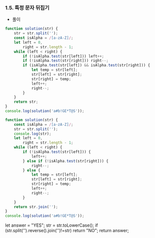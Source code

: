 ### 1.5. 특정 문자 뒤집기

- 풀이

```javascript
function solution(str) {
	str = str.split('');
	const isAlpha = /[a-zA-Z]/;
	let left = 0,
		right = str.length - 1;
	while (left < right) {
		if (!isAlpha.test(str[left])) left++;
		if (!isAlpha.test(str[right])) right--;
		if (isAlpha.test(str[left]) && isAlpha.test(str[right])) {
			let temp = str[left];
			str[left] = str[right];
			str[right] = temp;
			left++;
			right--;
		}
	}
	return str;
}
console.log(solution('a#b!GE*T@S'));
```

```js
function solution(str) {
	const isAlpha = /[a-zA-Z]/;
	str = str.split('');
	console.log(str);
	let left = 0,
		right = str.length - 1;
	while (left < right) {
		if (!isAlpha.test(str[left])) {
			left++;
		} else if (!isAlpha.test(str[right])) {
			right--;
		} else {
			let temp = str[left];
			str[left] = str[right];
			str[right] = temp;
			left++;
			right--;
		}
	}
	return str.join('');
}
console.log(solution('a#b!GE*T@S'));
```

let answer = "YES"; str = str.toLowerCase(); if
(str.split('').reverse().join('')!=str) return "NO"; return answer;
